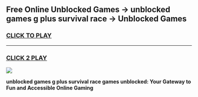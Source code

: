 
## Free Online Unblocked Games → unblocked games g plus survival race → Unblocked Games
<h3>
<a href="https://premium.freeplayer.one?title=unblocked_games_g_plus_survival_race&ref=21F">CLICK TO PLAY</a></h3>
<hr>

<h3>
<a href="https://premium.freeplayer.one?title=unblocked_games_g_plus_survival_race&ref=21F">CLICK 2 PLAY</a>
  
</h3>

<a href="https://premium.freeplayer.one?title=unblocked_games_g_plus_survival_race&ref=21F/"><img src="https://clearcache.store/games.png"></a>


**unblocked games g plus survival race games unblocked: Your Gateway to Fun and Accessible Online Gaming**
